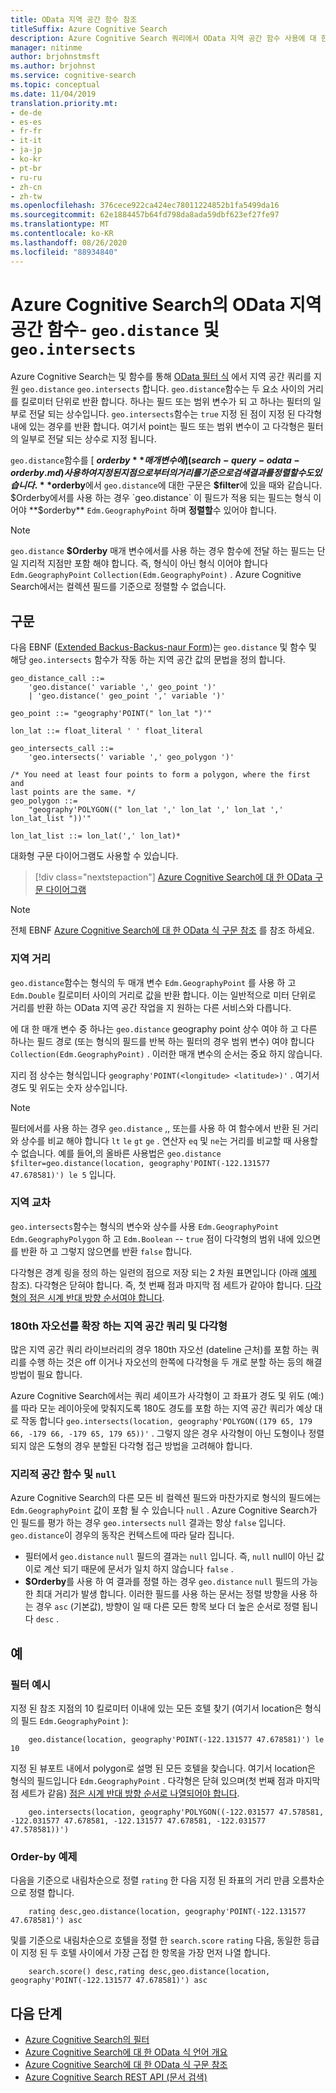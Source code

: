 ```yaml
---
title: OData 지역 공간 함수 참조
titleSuffix: Azure Cognitive Search
description: Azure Cognitive Search 쿼리에서 OData 지역 공간 함수 사용에 대 한 구문 및 참조 설명서입니다.
manager: nitinme
author: brjohnstmsft
ms.author: brjohnst
ms.service: cognitive-search
ms.topic: conceptual
ms.date: 11/04/2019
translation.priority.mt:
- de-de
- es-es
- fr-fr
- it-it
- ja-jp
- ko-kr
- pt-br
- ru-ru
- zh-cn
- zh-tw
ms.openlocfilehash: 376cece922ca424ec78011224852b1fa5499da16
ms.sourcegitcommit: 62e1884457b64fd798da8ada59dbf623ef27fe97
ms.translationtype: MT
ms.contentlocale: ko-KR
ms.lasthandoff: 08/26/2020
ms.locfileid: "88934840"
---
```

# <a name="odata-geo-spatial-functions-in-azure-cognitive-search---geodistance-and-geointersects"></a>Azure Cognitive Search의 OData 지역 공간 함수- `geo.distance` 및 `geo.intersects`

Azure Cognitive Search는 및 함수를 통해 [OData 필터 식](query-odata-filter-orderby-syntax.md) 에서 지역 공간 쿼리를 지원 `geo.distance` `geo.intersects` 합니다. `geo.distance`함수는 두 요소 사이의 거리를 킬로미터 단위로 반환 합니다. 하나는 필드 또는 범위 변수가 되 고 하나는 필터의 일부로 전달 되는 상수입니다. `geo.intersects`함수는 `true` 지정 된 점이 지정 된 다각형 내에 있는 경우를 반환 합니다. 여기서 point는 필드 또는 범위 변수이 고 다각형은 필터의 일부로 전달 되는 상수로 지정 됩니다.

`geo.distance`함수를 [ **$orderby** 매개 변수에](search-query-odata-orderby.md) 사용 하 여 지정 된 지점 으로부터의 거리를 기준으로 검색 결과를 정렬할 수도 있습니다. **$orderby**에서 `geo.distance`에 대한 구문은 **$filter**에 있을 때와 같습니다. $Orderby에서를 사용 하는 경우 `geo.distance` 이 필드가 적용 되는 필드는 형식 이어야 **$orderby** `Edm.GeographyPoint` 하며 **정렬할**수 있어야 합니다.

> [!NOTE]
> `geo.distance` **$Orderby** 매개 변수에서를 사용 하는 경우 함수에 전달 하는 필드는 단일 지리적 지점만 포함 해야 합니다. 즉, 형식이 아닌 형식 이어야 합니다 `Edm.GeographyPoint` `Collection(Edm.GeographyPoint)` . Azure Cognitive Search에서는 컬렉션 필드를 기준으로 정렬할 수 없습니다.

## <a name="syntax"></a>구문

다음 EBNF ([Extended Backus-Backus-naur Form](https://en.wikipedia.org/wiki/Extended_Backus–Naur_form))는 `geo.distance` 및 함수 및 해당 `geo.intersects` 함수가 작동 하는 지역 공간 값의 문법을 정의 합니다.

<!-- Upload this EBNF using https://bottlecaps.de/rr/ui to create a downloadable railroad diagram. -->

```
geo_distance_call ::=
    'geo.distance(' variable ',' geo_point ')'
    | 'geo.distance(' geo_point ',' variable ')'

geo_point ::= "geography'POINT(" lon_lat ")'"

lon_lat ::= float_literal ' ' float_literal

geo_intersects_call ::=
    'geo.intersects(' variable ',' geo_polygon ')'

/* You need at least four points to form a polygon, where the first and
last points are the same. */
geo_polygon ::=
    "geography'POLYGON((" lon_lat ',' lon_lat ',' lon_lat ',' lon_lat_list "))'"

lon_lat_list ::= lon_lat(',' lon_lat)*
```

대화형 구문 다이어그램도 사용할 수 있습니다.

> [!div class="nextstepaction"]
> [Azure Cognitive Search에 대 한 OData 구문 다이어그램](https://azuresearch.github.io/odata-syntax-diagram/#geo_distance_call)

> [!NOTE]
> 전체 EBNF [Azure Cognitive Search에 대 한 OData 식 구문 참조](search-query-odata-syntax-reference.md) 를 참조 하세요.

### <a name="geodistance"></a>지역 거리

`geo.distance`함수는 형식의 두 매개 변수 `Edm.GeographyPoint` 를 사용 하 고 `Edm.Double` 킬로미터 사이의 거리로 값을 반환 합니다. 이는 일반적으로 미터 단위로 거리를 반환 하는 OData 지역 공간 작업을 지 원하는 다른 서비스와 다릅니다.

에 대 한 매개 변수 중 하나는 `geo.distance` geography point 상수 여야 하 고 다른 하나는 필드 경로 (또는 형식의 필드를 반복 하는 필터의 경우 범위 변수) 여야 합니다 `Collection(Edm.GeographyPoint)` . 이러한 매개 변수의 순서는 중요 하지 않습니다.

지리 점 상수는 형식입니다 `geography'POINT(<longitude> <latitude>)'` . 여기서 경도 및 위도는 숫자 상수입니다.

> [!NOTE]
> 필터에서를 사용 하는 경우 `geo.distance` ,, 또는를 사용 하 여 함수에서 반환 된 거리와 상수를 비교 해야 합니다 `lt` `le` `gt` `ge` . 연산자 `eq` 및 `ne`는 거리를 비교할 때 사용할 수 없습니다. 예를 들어,의 올바른 사용법은 `geo.distance` `$filter=geo.distance(location, geography'POINT(-122.131577 47.678581)') le 5` 입니다.

### <a name="geointersects"></a>지역 교차

`geo.intersects`함수는 형식의 변수와 상수를 사용 `Edm.GeographyPoint` `Edm.GeographyPolygon` 하 고 `Edm.Boolean`  --  `true` 점이 다각형의 범위 내에 있으면를 반환 하 고 그렇지 않으면를 반환 `false` 합니다.

다각형은 경계 링을 정의 하는 일련의 점으로 저장 되는 2 차원 표면입니다 (아래 [예제](#examples) 참조). 다각형은 닫혀야 합니다. 즉, 첫 번째 점과 마지막 점 세트가 같아야 합니다. [다각형의 점은 시계 반대 방향 순서여야 합니다](/rest/api/searchservice/supported-data-types#Anchor_1).

### <a name="geo-spatial-queries-and-polygons-spanning-the-180th-meridian"></a>180th 자오선를 확장 하는 지역 공간 쿼리 및 다각형

많은 지역 공간 쿼리 라이브러리의 경우 180th 자오선 (dateline 근처)를 포함 하는 쿼리를 수행 하는 것은 off 이거나 자오선의 한쪽에 다각형을 두 개로 분할 하는 등의 해결 방법이 필요 합니다.

Azure Cognitive Search에서는 쿼리 셰이프가 사각형이 고 좌표가 경도 및 위도 (예:)를 따라 모눈 레이아웃에 맞춰지도록 180도 경도를 포함 하는 지역 공간 쿼리가 예상 대로 작동 합니다 `geo.intersects(location, geography'POLYGON((179 65, 179 66, -179 66, -179 65, 179 65))'` . 그렇지 않은 경우 사각형이 아닌 도형이나 정렬되지 않은 도형의 경우 분할된 다각형 접근 방법을 고려해야 합니다.  

### <a name="geo-spatial-functions-and-null"></a>지리적 공간 함수 및 `null`

Azure Cognitive Search의 다른 모든 비 컬렉션 필드와 마찬가지로 형식의 필드에는 `Edm.GeographyPoint` 값이 포함 될 수 있습니다 `null` . Azure Cognitive Search가 인 필드를 평가 하는 경우 `geo.intersects` `null` 결과는 항상 `false` 입니다. `geo.distance`이 경우의 동작은 컨텍스트에 따라 달라 집니다.

- 필터에서 `geo.distance` `null` 필드의 결과는 `null` 입니다. 즉, `null` null이 아닌 값이로 계산 되기 때문에 문서가 일치 하지 않습니다 `false` .
- **$Orderby**를 사용 하 여 결과를 정렬 하는 경우 `geo.distance` `null` 필드의 가능한 최대 거리가 발생 합니다. 이러한 필드를 사용 하는 문서는 정렬 방향을 사용 하는 경우 `asc` (기본값), 방향이 일 때 다른 모든 항목 보다 더 높은 순서로 정렬 됩니다 `desc` .

## <a name="examples"></a>예

### <a name="filter-examples"></a>필터 예시

지정 된 참조 지점의 10 킬로미터 이내에 있는 모든 호텔 찾기 (여기서 location은 형식의 필드 `Edm.GeographyPoint` ):

```odata-filter-expr
    geo.distance(location, geography'POINT(-122.131577 47.678581)') le 10
```

지정 된 뷰포트 내에서 polygon로 설명 된 모든 호텔을 찾습니다. 여기서 location은 형식의 필드입니다 `Edm.GeographyPoint` . 다각형은 닫혀 있으며(첫 번째 점과 마지막 점 세트가 같음) [점은 시계 반대 방향 순서로 나열되어야 합니다](/rest/api/searchservice/supported-data-types#Anchor_1).

```odata-filter-expr
    geo.intersects(location, geography'POLYGON((-122.031577 47.578581, -122.031577 47.678581, -122.131577 47.678581, -122.031577 47.578581))')
```

### <a name="order-by-examples"></a>Order-by 예제

다음을 기준으로 내림차순으로 정렬 `rating` 한 다음 지정 된 좌표의 거리 만큼 오름차순으로 정렬 합니다.

```odata-filter-expr
    rating desc,geo.distance(location, geography'POINT(-122.131577 47.678581)') asc
```

및를 기준으로 내림차순으로 호텔을 정렬 한 `search.score` `rating` 다음, 동일한 등급이 지정 된 두 호텔 사이에서 가장 근접 한 항목을 가장 먼저 나열 합니다.

```odata-filter-expr
    search.score() desc,rating desc,geo.distance(location, geography'POINT(-122.131577 47.678581)') asc
```

## <a name="next-steps"></a>다음 단계  

- [Azure Cognitive Search의 필터](search-filters.md)
- [Azure Cognitive Search에 대 한 OData 식 언어 개요](query-odata-filter-orderby-syntax.md)
- [Azure Cognitive Search에 대 한 OData 식 구문 참조](search-query-odata-syntax-reference.md)
- [Azure Cognitive Search REST API &#40;문서 검색&#41;](/rest/api/searchservice/Search-Documents)